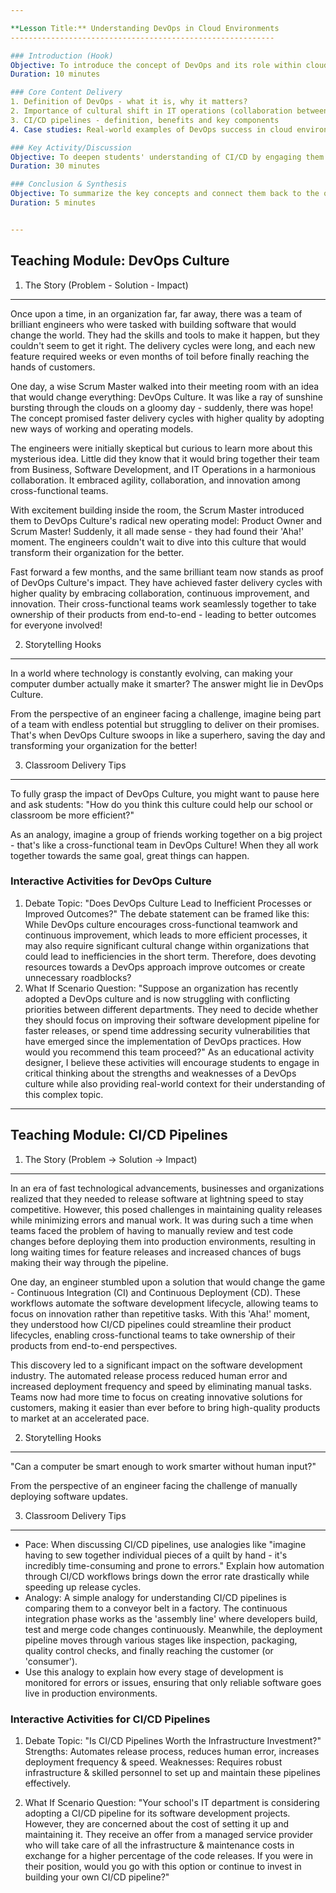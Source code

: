 ```yaml
---

**Lesson Title:** Understanding DevOps in Cloud Environments
-----------------------------------------------------------

### Introduction (Hook)
Objective: To introduce the concept of DevOps and its role within cloud environments, using a real-world problem as an example.
Duration: 10 minutes

### Core Content Delivery
1. Definition of DevOps - what it is, why it matters?
2. Importance of cultural shift in IT operations (collaboration between business, development and IT operations)
3. CI/CD pipelines - definition, benefits and key components
4. Case studies: Real-world examples of DevOps success in cloud environments

### Key Activity/Discussion
Objective: To deepen students' understanding of CI/CD by engaging them in a group activity where they design their own pipeline.
Duration: 30 minutes

### Conclusion & Synthesis
Objective: To summarize the key concepts and connect them back to the overall summary, emphasizing the benefits of DevOps in cloud environments for faster and higher-quality delivery.
Duration: 5 minutes


---
```


## Teaching Module: DevOps Culture
1. The Story (Problem - Solution - Impact)

---

Once upon a time, in an organization far, far away, there was a team of brilliant engineers who were tasked with building software that would change the world. They had the skills and tools to make it happen, but they couldn't seem to get it right. The delivery cycles were long, and each new feature required weeks or even months of toil before finally reaching the hands of customers.

One day, a wise Scrum Master walked into their meeting room with an idea that would change everything: DevOps Culture. It was like a ray of sunshine bursting through the clouds on a gloomy day - suddenly, there was hope! The concept promised faster delivery cycles with higher quality by adopting new ways of working and operating models.

The engineers were initially skeptical but curious to learn more about this mysterious idea. Little did they know that it would bring together their team from Business, Software Development, and IT Operations in a harmonious collaboration. It embraced agility, collaboration, and innovation among cross-functional teams.

With excitement building inside the room, the Scrum Master introduced them to DevOps Culture's radical new operating model: Product Owner and Scrum Master! Suddenly, it all made sense - they had found their 'Aha!' moment. The engineers couldn't wait to dive into this culture that would transform their organization for the better.

Fast forward a few months, and the same brilliant team now stands as proof of DevOps Culture's impact. They have achieved faster delivery cycles with higher quality by embracing collaboration, continuous improvement, and innovation. Their cross-functional teams work seamlessly together to take ownership of their products from end-to-end - leading to better outcomes for everyone involved!

2. Storytelling Hooks

---

In a world where technology is constantly evolving, can making your computer dumber actually make it smarter? The answer might lie in DevOps Culture. 

From the perspective of an engineer facing a challenge, imagine being part of a team with endless potential but struggling to deliver on their promises. That's when DevOps Culture swoops in like a superhero, saving the day and transforming your organization for the better!

3. Classroom Delivery Tips

---

To fully grasp the impact of DevOps Culture, you might want to pause here and ask students: "How do you think this culture could help our school or classroom be more efficient?" 

As an analogy, imagine a group of friends working together on a big project - that's like a cross-functional team in DevOps Culture! When they all work together towards the same goal, great things can happen.

### Interactive Activities for DevOps Culture
1. Debate Topic: "Does DevOps Culture Lead to Inefficient Processes or Improved Outcomes?"
The debate statement can be framed like this: While DevOps culture encourages cross-functional teamwork and continuous improvement, which leads to more efficient processes, it may also require significant cultural change within organizations that could lead to inefficiencies in the short term. Therefore, does devoting resources towards a DevOps approach improve outcomes or create unnecessary roadblocks?
2. What If Scenario Question: "Suppose an organization has recently adopted a DevOps culture and is now struggling with conflicting priorities between different departments. They need to decide whether they should focus on improving their software development pipeline for faster releases, or spend time addressing security vulnerabilities that have emerged since the implementation of DevOps practices. How would you recommend this team proceed?"
As an educational activity designer, I believe these activities will encourage students to engage in critical thinking about the strengths and weaknesses of a DevOps culture while also providing real-world context for their understanding of this complex topic.


---

## Teaching Module: CI/CD Pipelines
1. The Story (Problem → Solution → Impact)

---

In an era of fast technological advancements, businesses and organizations realized that they needed to release software at lightning speed to stay competitive. However, this posed challenges in maintaining quality releases while minimizing errors and manual work. It was during such a time when teams faced the problem of having to manually review and test code changes before deploying them into production environments, resulting in long waiting times for feature releases and increased chances of bugs making their way through the pipeline.

One day, an engineer stumbled upon a solution that would change the game - Continuous Integration (CI) and Continuous Deployment (CD). These workflows automate the software development lifecycle, allowing teams to focus on innovation rather than repetitive tasks. With this 'Aha!' moment, they understood how CI/CD pipelines could streamline their product lifecycles, enabling cross-functional teams to take ownership of their products from end-to-end perspectives.

This discovery led to a significant impact on the software development industry. The automated release process reduced human error and increased deployment frequency and speed by eliminating manual tasks. Teams now had more time to focus on creating innovative solutions for customers, making it easier than ever before to bring high-quality products to market at an accelerated pace.

2. Storytelling Hooks

---

"Can a computer be smart enough to work smarter without human input?" 

From the perspective of an engineer facing the challenge of manually deploying software updates.

3. Classroom Delivery Tips

---

* Pace: When discussing CI/CD pipelines, use analogies like "imagine having to sew together individual pieces of a quilt by hand - it's incredibly time-consuming and prone to errors." Explain how automation through CI/CD workflows brings down the error rate drastically while speeding up release cycles.
* Analogy: A simple analogy for understanding CI/CD pipelines is comparing them to a conveyor belt in a factory. The continuous integration phase works as the 'assembly line' where developers build, test and merge code changes continuously. Meanwhile, the deployment pipeline moves through various stages like inspection, packaging, quality control checks, and finally reaching the customer (or 'consumer').
* Use this analogy to explain how every stage of development is monitored for errors or issues, ensuring that only reliable software goes live in production environments.

### Interactive Activities for CI/CD Pipelines
1. Debate Topic: "Is CI/CD Pipelines Worth the Infrastructure Investment?"
Strengths: Automates release process, reduces human error, increases deployment frequency & speed.
Weaknesses: Requires robust infrastructure & skilled personnel to set up and maintain these pipelines effectively.

2. What If Scenario Question: 
"Your school's IT department is considering adopting a CI/CD pipeline for its software development projects. However, they are concerned about the cost of setting it up and maintaining it. They receive an offer from a managed service provider who will take care of all the infrastructure & maintenance costs in exchange for a higher percentage of the code releases. If you were in their position, would you go with this option or continue to invest in building your own CI/CD pipeline?"